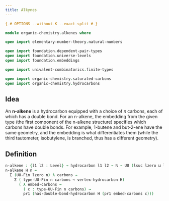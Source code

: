 ```yaml
---
title: Alkynes
---
```


```agda
{-# OPTIONS --without-K --exact-split #-}

module organic-chemistry.alkenes where

open import elementary-number-theory.natural-numbers

open import foundation.dependent-pair-types
open import foundation.universe-levels
open import foundation.embeddings

open import univalent-combinatorics.finite-types

open import organic-chemistry.saturated-carbons
open import organic-chemistry.hydrocarbons
```

## Idea

An **n-alkene** is a hydrocarbon equipped with a choice of $n$ carbons, each of which has a double bond. For an n-alkene, the embedding from the given type (the first component of the n-alkene structure) specifies which carbons have double bonds. For example, 1-butene and but-2-ene have the same geometry, and the embedding is what differentiates them (while the third tautometer, isobutylene, is branched, thus has a different geometry).

## Definition

```agda
n-alkene : {l1 l2 : Level} → hydrocarbon l1 l2 → ℕ → UU (lsuc lzero ⊔ l1 ⊔ l2)
n-alkene H n =
  Σ (UU-Fin lzero n) λ carbons →
    Σ ( type-UU-Fin n carbons ↪ vertex-hydrocarbon H)
      ( λ embed-carbons →
        ( c : type-UU-Fin n carbons) →
        pr1 (has-double-bond-hydrocarbon H (pr1 embed-carbons c)))
```
